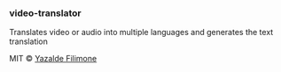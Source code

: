 ### video-translator
Translates video or audio into multiple languages ​​and generates the text translation

MIT © [Yazalde Filimone](https://www.linkedin.com/in/yazalde-filimone/)

